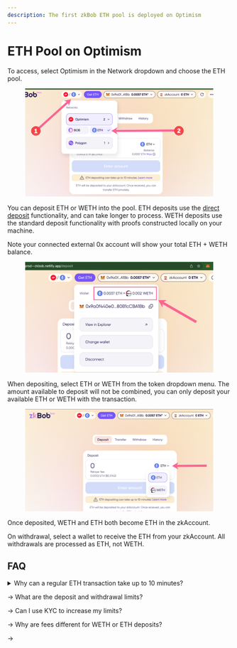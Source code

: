 ```yaml
---
description: The first zkBob ETH pool is deployed on Optimism
---
```


# ETH Pool on Optimism

To access, select Optimism in the Network dropdown and choose the ETH pool.

<figure><img src="../../.gitbook/assets/network-dropdown-1.png" alt=""><figcaption></figcaption></figure>

You can deposit ETH or WETH into the pool. ETH deposits use the [direct deposit](../../zkbob-app/zkbob-direct-deposits.md) functionality, and can take longer to process. WETH deposits use the standard deposit functionality with proofs constructed locally on your machine.

Note your connected external 0x account will show your total ETH + WETH balance.&#x20;

<figure><img src="../../.gitbook/assets/combined.png" alt=""><figcaption></figcaption></figure>

When depositing, select ETH or WETH from the token dropdown menu. The amount available to deposit will not be combined, you can only deposit your available ETH or WETH with the transaction.

<figure><img src="../../.gitbook/assets/to-eth.png" alt=""><figcaption></figcaption></figure>

Once deposited, WETH and ETH both become ETH in the zkAccount.

On withdrawal, select a wallet to receive the ETH from your zkAccount. All withdrawals are processed as ETH, not WETH.

## FAQ

<details>

<summary>Why can a regular ETH transaction take up to 10 minutes?</summary>

\=ETH deposits use the direct deposit functionality, where proofs are constructed remotely. This decreases the gas costs for the relayer, but can result in additional time for the transaction to process.&#x20;

</details>



\-> What are the deposit and withdrawal limits?

\-> Can I use KYC to increase my limits?

\-> Why are fees different for WETH or ETH deposits?

\->&#x20;





